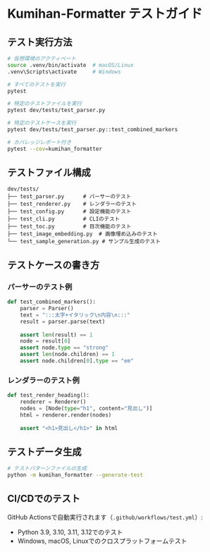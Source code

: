 # Kumihan-Formatter テストガイド

## テスト実行方法

```bash
# 仮想環境のアクティベート
source .venv/bin/activate  # macOS/Linux
.venv\Scripts\activate     # Windows

# すべてのテストを実行
pytest

# 特定のテストファイルを実行
pytest dev/tests/test_parser.py

# 特定のテストケースを実行
pytest dev/tests/test_parser.py::test_combined_markers

# カバレッジレポート付き
pytest --cov=kumihan_formatter
```

## テストファイル構成

```
dev/tests/
├── test_parser.py      # パーサーのテスト
├── test_renderer.py    # レンダラーのテスト
├── test_config.py      # 設定機能のテスト
├── test_cli.py         # CLIのテスト
├── test_toc.py         # 目次機能のテスト
├── test_image_embedding.py  # 画像埋め込みのテスト
└── test_sample_generation.py # サンプル生成のテスト
```

## テストケースの書き方

### パーサーのテスト例
```python
def test_combined_markers():
    parser = Parser()
    text = ":::太字+イタリック\n内容\n:::"
    result = parser.parse(text)
    
    assert len(result) == 1
    node = result[0]
    assert node.type == "strong"
    assert len(node.children) == 1
    assert node.children[0].type == "em"
```

### レンダラーのテスト例
```python
def test_render_heading():
    renderer = Renderer()
    nodes = [Node(type="h1", content="見出し")]
    html = renderer.render(nodes)
    
    assert "<h1>見出し</h1>" in html
```

## テストデータ生成

```bash
# テストパターンファイルの生成
python -m kumihan_formatter --generate-test
```

## CI/CDでのテスト

GitHub Actionsで自動実行されます（`.github/workflows/test.yml`）:
- Python 3.9, 3.10, 3.11, 3.12でのテスト
- Windows, macOS, Linuxでのクロスプラットフォームテスト